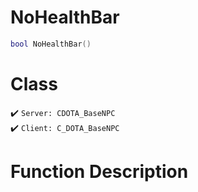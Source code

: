 # NoHealthBar
```lua
bool NoHealthBar()
```
# Class
✔️ `Server: CDOTA_BaseNPC`  
✔️ `Client: C_DOTA_BaseNPC`  

# Function Description

